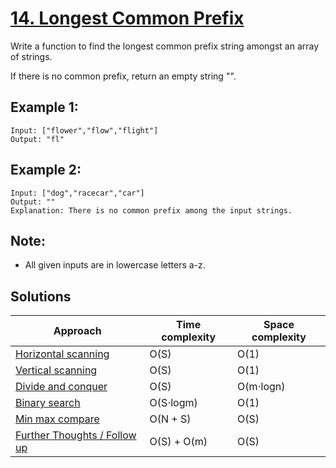 # [14. Longest Common Prefix](https://leetcode.com/problems/longest-common-prefix/)

Write a function to find the longest common prefix string amongst an array of strings.

If there is no common prefix, return an empty string "".

## Example 1:

```
Input: ["flower","flow","flight"]
Output: "fl"
```

## Example 2:

```
Input: ["dog","racecar","car"]
Output: ""
Explanation: There is no common prefix among the input strings.
```

## Note:

* All given inputs are in lowercase letters a-z.

## Solutions

|   Approach  | Time complexity | Space complexity |
|-------------|-----------------|------------------|
| [Horizontal scanning](solution1.md) | O(S) | O(1) |
| [Vertical scanning](solution2.md) | O(S) | O(1) |
| [Divide and conquer](solution3.md) | O(S) | O(m⋅logn) |
| [Binary search](solution4.md) | O(S⋅logm) | O(1) |
| [Min max compare](solution5.md) | O(N + S) | O(S) |
| [Further Thoughts / Follow up](solution6.md) | O(S) + O(m) | O(S) |
